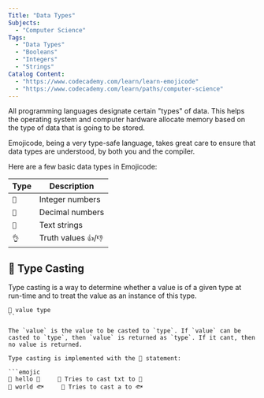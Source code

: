 ```yaml
---
Title: "Data Types"
Subjects:
  - "Computer Science"
Tags:
  - "Data Types"
  - "Booleans"
  - "Integers"
  - "Strings"
Catalog Content:
  - "https://www.codecademy.com/learn/learn-emojicode"
  - "https://www.codecademy.com/learn/paths/computer-science"
---
```


All programming languages designate certain "types" of data. This helps the operating system and computer hardware allocate memory based on the type of data that is going to be stored. 

Emojicode, being a very type-safe language, takes great care to ensure that data types are understood, by both you and the compiler. 

Here are a few basic data types in Emojicode:

| Type | Description |
| --- | --- |
| `🔢` | Integer numbers |
| `💯` | Decimal numbers |
| `🔡` | Text strings |
| `👌` | Truth values `👍`/`👎` |

## 🔲 Type Casting

Type casting is a way to determine whether a value is of a given type at run-time and to treat the value as an instance of this type.

```emojic
🔲 value type
``

The `value` is the value to be casted to `type`. If `value` can be casted to `type`, then `value` is returned as `type`. If it cant, then no value is returned.

Type casting is implemented with the 🔲 statement:

```emojic
🔲 hello 🔡     💭 Tries to cast txt to 🔡
🔲 world 🐟     💭 Tries to cast a to 🐟
```


